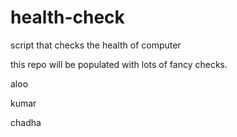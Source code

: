 # health-check
script that checks the health of computer

this repo will be populated with lots of fancy checks.

aloo

kumar

chadha
